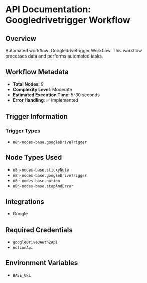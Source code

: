 # API Documentation: Googledrivetrigger Workflow

## Overview
Automated workflow: Googledrivetrigger Workflow. This workflow processes data and performs automated tasks.

## Workflow Metadata
- **Total Nodes**: 9
- **Complexity Level**: Moderate
- **Estimated Execution Time**: 5-30 seconds
- **Error Handling**: ✅ Implemented

## Trigger Information
### Trigger Types
- `n8n-nodes-base.googleDriveTrigger`

## Node Types Used
- `n8n-nodes-base.stickyNote`
- `n8n-nodes-base.googleDriveTrigger`
- `n8n-nodes-base.notion`
- `n8n-nodes-base.stopAndError`

## Integrations
- Google

## Required Credentials
- `googleDriveOAuth2Api`
- `notionApi`

## Environment Variables
- `BASE_URL`
